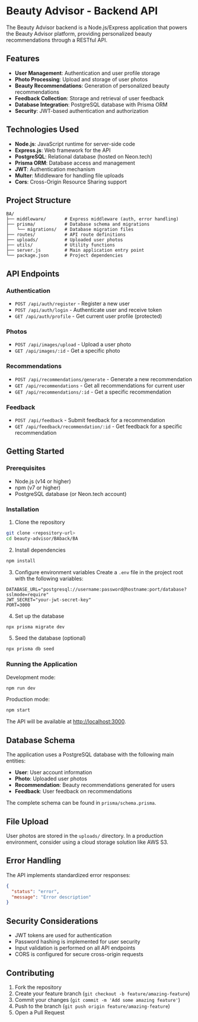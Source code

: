 # Beauty Advisor - Backend API

The Beauty Advisor backend is a Node.js/Express application that powers the Beauty Advisor platform, providing personalized beauty recommendations through a RESTful API.

## Features

- **User Management**: Authentication and user profile storage
- **Photo Processing**: Upload and storage of user photos
- **Beauty Recommendations**: Generation of personalized beauty recommendations
- **Feedback Collection**: Storage and retrieval of user feedback
- **Database Integration**: PostgreSQL database with Prisma ORM
- **Security**: JWT-based authentication and authorization

## Technologies Used

- **Node.js**: JavaScript runtime for server-side code
- **Express.js**: Web framework for the API
- **PostgreSQL**: Relational database (hosted on Neon.tech)
- **Prisma ORM**: Database access and management
- **JWT**: Authentication mechanism
- **Multer**: Middleware for handling file uploads
- **Cors**: Cross-Origin Resource Sharing support

## Project Structure

```
BA/
├── middleware/       # Express middleware (auth, error handling)
├── prisma/           # Database schema and migrations
│   └── migrations/   # Database migration files
├── routes/           # API route definitions
├── uploads/          # Uploaded user photos
├── utils/            # Utility functions
├── server.js         # Main application entry point
└── package.json      # Project dependencies
```

## API Endpoints

### Authentication
- `POST /api/auth/register` - Register a new user
- `POST /api/auth/login` - Authenticate user and receive token
- `GET /api/auth/profile` - Get current user profile (protected)

### Photos
- `POST /api/images/upload` - Upload a user photo
- `GET /api/images/:id` - Get a specific photo

### Recommendations
- `POST /api/recommendations/generate` - Generate a new recommendation
- `GET /api/recommendations` - Get all recommendations for current user
- `GET /api/recommendations/:id` - Get a specific recommendation

### Feedback
- `POST /api/feedback` - Submit feedback for a recommendation
- `GET /api/feedback/recommendation/:id` - Get feedback for a specific recommendation

## Getting Started

### Prerequisites

- Node.js (v14 or higher)
- npm (v7 or higher)
- PostgreSQL database (or Neon.tech account)

### Installation

1. Clone the repository
```bash
git clone <repository-url>
cd beauty-advisor/BAback/BA
```

2. Install dependencies
```bash
npm install
```

3. Configure environment variables
Create a `.env` file in the project root with the following variables:
```
DATABASE_URL="postgresql://username:password@hostname:port/database?sslmode=require"
JWT_SECRET="your-jwt-secret-key"
PORT=3000
```

4. Set up the database
```bash
npx prisma migrate dev
```

5. Seed the database (optional)
```bash
npx prisma db seed
```

### Running the Application

Development mode:
```bash
npm run dev
```

Production mode:
```bash
npm start
```

The API will be available at [http://localhost:3000](http://localhost:3000).

## Database Schema

The application uses a PostgreSQL database with the following main entities:

- **User**: User account information
- **Photo**: Uploaded user photos
- **Recommendation**: Beauty recommendations generated for users
- **Feedback**: User feedback on recommendations

The complete schema can be found in `prisma/schema.prisma`.

## File Upload

User photos are stored in the `uploads/` directory. In a production environment, consider using a cloud storage solution like AWS S3.

## Error Handling

The API implements standardized error responses:

```json
{
  "status": "error",
  "message": "Error description"
}
```

## Security Considerations

- JWT tokens are used for authentication
- Password hashing is implemented for user security
- Input validation is performed on all API endpoints
- CORS is configured for secure cross-origin requests

## Contributing

1. Fork the repository
2. Create your feature branch (`git checkout -b feature/amazing-feature`)
3. Commit your changes (`git commit -m 'Add some amazing feature'`)
4. Push to the branch (`git push origin feature/amazing-feature`)
5. Open a Pull Request